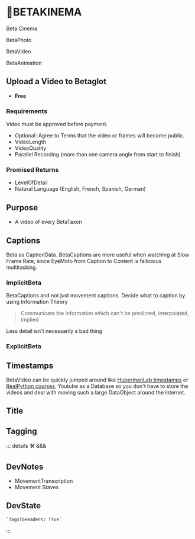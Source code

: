 # 🔷<beta>BETAKINEMA</beta>

Beta Cinema

BetaPhoto

BetaVideo

BetaAnimation

## Upload a Video to Betaglot

- **Free**

### Requirements

Video must be approved before payment.

- Optional: Agree to Terms that the video or frames will become public.
- VideoLength
- VideoQuality
- Parallel Recording (more than one camera angle from start to finish)

### Promised Returns

- LevelOfDetail
- Natural Language (English, French, Spanish, German)

## Purpose

- A video of every BetaTaxon

## Captions

Beta as CaptionData. BetaCaptions are more useful when watching at Slow Frame Rate, since EyeMoto from Caption to Content is fallicious multitasking.

### ImplicitBeta

BetaCaptions and not just movement captions. Decide what to caption by using Information Theory

> Communicate the information which can't be predicted, interpolated, implied

Less detail isn't necessarily a bad thing

### ExplicitBeta

## Timestamps

BetaVideo can be quickly jumped around like [HubermanLab timestamps](https://www.hubermanlab.com/episode/dr-cal-newport-how-to-enhance-focus-and-improve-productivity) or [RealPython courses](https://realpython.com/lessons/when-to-use-classes-python/#t=120.12). Youtube as a Database so you don't have to store the videos and deal with moving such a large DataObject around the internet.

## Title

## Tagging

::: details 🛠 <dev>&&&</dev>

## DevNotes

- MovementTranscription
- Movement Staves

## DevState

```py
`TagsToHeaders: True`
```

:::
